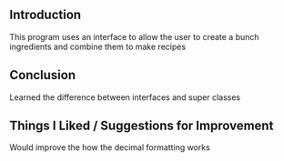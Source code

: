 ## Introduction

This program uses an interface to allow the user to create a bunch ingredients and combine them to make recipes

## Conclusion

Learned the difference between interfaces and super classes

## Things I Liked / Suggestions for Improvement

Would improve the how the decimal formatting works